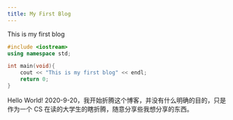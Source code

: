 ```yaml
---
title: My First Blog
---
```


This is my first blog

~~~c++
#include <iostream>
using namespace std;

int main(void){
    cout << "This is my first blog" << endl;
    return 0;
}
~~~

Hello World! 2020-9-20，我开始折腾这个博客，并没有什么明确的目的，只是作为一个 CS 在读的大学生的瞎折腾，随意分享些我想分享的东西。